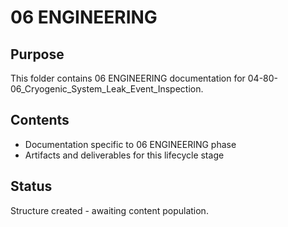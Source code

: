 # 06 ENGINEERING

## Purpose
This folder contains 06 ENGINEERING documentation for 04-80-06_Cryogenic_System_Leak_Event_Inspection.

## Contents
- Documentation specific to 06 ENGINEERING phase
- Artifacts and deliverables for this lifecycle stage

## Status
Structure created - awaiting content population.
